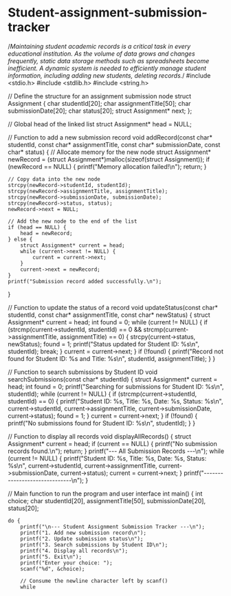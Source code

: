 # Student-assignment-submission-tracker
/*Maintaining student academic records is a critical task in every  educational institution. As the volume of data grows and changes frequently, static data storage methods such as spreadsheets become inefficient. A dynamic system is needed to efficiently manage student information, including adding new students, deleting records.*/
#include <stdio.h>
#include <stdlib.h>
#include <string.h>

// Define the structure for an assignment submission node
struct Assignment {
    char studentId[20];
    char assignmentTitle[50];
    char submissionDate[20];
    char status[20];
    struct Assignment* next;
};

// Global head of the linked list
struct Assignment* head = NULL;

// Function to add a new submission record
void addRecord(const char* studentId, const char* assignmentTitle, const char* submissionDate, const char* status) {
    // Allocate memory for the new node
    struct Assignment* newRecord = (struct Assignment*)malloc(sizeof(struct Assignment));
    if (newRecord == NULL) {
        printf("Memory allocation failed!\n");
        return;
    }

    // Copy data into the new node
    strcpy(newRecord->studentId, studentId);
    strcpy(newRecord->assignmentTitle, assignmentTitle);
    strcpy(newRecord->submissionDate, submissionDate);
    strcpy(newRecord->status, status);
    newRecord->next = NULL;

    // Add the new node to the end of the list
    if (head == NULL) {
        head = newRecord;
    } else {
        struct Assignment* current = head;
        while (current->next != NULL) {
            current = current->next;
        }
        current->next = newRecord;
    }
    printf("Submission record added successfully.\n");
}

// Function to update the status of a record
void updateStatus(const char* studentId, const char* assignmentTitle, const char* newStatus) {
    struct Assignment* current = head;
    int found = 0;
    while (current != NULL) {
        if (strcmp(current->studentId, studentId) == 0 && strcmp(current->assignmentTitle, assignmentTitle) == 0) {
            strcpy(current->status, newStatus);
            found = 1;
            printf("Status updated for Student ID: %s\n", studentId);
            break;
        }
        current = current->next;
    }
    if (!found) {
        printf("Record not found for Student ID: %s and Title: %s\n", studentId, assignmentTitle);
    }
}

// Function to search submissions by Student ID
void searchSubmissions(const char* studentId) {
    struct Assignment* current = head;
    int found = 0;
    printf("Searching for submissions for Student ID: %s\n", studentId);
    while (current != NULL) {
        if (strcmp(current->studentId, studentId) == 0) {
            printf("Student ID: %s, Title: %s, Date: %s, Status: %s\n",
                   current->studentId, current->assignmentTitle, current->submissionDate, current->status);
            found = 1;
        }
        current = current->next;
    }
    if (!found) {
        printf("No submissions found for Student ID: %s\n", studentId);
    }
}

// Function to display all records
void displayAllRecords() {
    struct Assignment* current = head;
    if (current == NULL) {
        printf("No submission records found.\n");
        return;
    }
    printf("--- All Submission Records ---\n");
    while (current != NULL) {
        printf("Student ID: %s, Title: %s, Date: %s, Status: %s\n",
               current->studentId, current->assignmentTitle, current->submissionDate, current->status);
        current = current->next;
    }
    printf("------------------------------\n");
}

// Main function to run the program and user interface
int main() {
    int choice;
    char studentId[20], assignmentTitle[50], submissionDate[20], status[20];

    do {
        printf("\n--- Student Assignment Submission Tracker ---\n");
        printf("1. Add new submission record\n");
        printf("2. Update submission status\n");
        printf("3. Search submissions by Student ID\n");
        printf("4. Display all records\n");
        printf("5. Exit\n");
        printf("Enter your choice: ");
        scanf("%d", &choice);

        // Consume the newline character left by scanf()
        while
